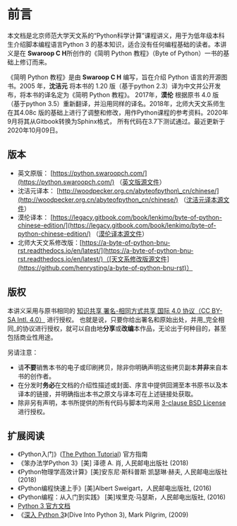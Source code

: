 # 前言

本文档是北京师范大学天文系的“Python科学计算”课程讲义，用于为低年级本科生介绍脚本编程语言Python 3 的基本知识，适合没有任何编程基础的读者。本讲义是在 **Swaroop C H**所创作的《简明 Python 教程》（Byte of Python）一书的基础上修订而来。

《简明 Python 教程》是由 **Swaroop C H** 编写，旨在介绍 Python 语言的开源图书。2005 年，**沈洁元** 将本书的 1.20 版（基于python 2.3）译为中文并公开发布，将本书的译名定为《简明 Python 教程》。 2017年，**漠伦** 根据原书 4.0 版（基于python 3.5）重新翻译，并沿用同样的译名。2018年，北师大天文系师生在其4.08c 版的基础上进行了调整和修改，用作Python课程的参考资料。2020年9月将其从Gitbook转换为Sphinx格式，
所有代码在3.7下测试通过。最近更新于2020年10月09日。

## 版本

* 英文原版： [https://python.swaroopch.com/](https://python.swaroopch.com/) （[英文版源文件](https://github.com/swaroopch/byte-of-python)）
* 沈洁元译本： [http://woodpecker.org.cn/abyteofpython\_cn/chinese/](http://woodpecker.org.cn/abyteofpython_cn/chinese/) （[沈洁元译本源文件](https://github.com/onion7878/A-Byte-of-Python-CN)）
* 漠伦译本： [https://legacy.gitbook.com/book/lenkimo/byte-of-python-chinese-edition/](https://legacy.gitbook.com/book/lenkimo/byte-of-python-chinese-edition/) （[漠伦译本源文件](https://github.com/LenKiMo/byte-of-python)）
* 北师大天文系修改版：[https://a-byte-of-python-bnu-rst.readthedocs.io/en/latest/](https://a-byte-of-python-bnu-rst.readthedocs.io/en/latest/)（[天文系修改版源文件](https://github.com/henrysting/a-byte-of-python-bnu-rst)）

## 版权

本讲义采用与原书相同的 [知识共享 署名-相同方式共享 国际 4.0 协议（CC BY-SA Intl. 4.0）](https://creativecommons.org/licenses/by-sa/4.0/deed.zh) 进行授权。 也就是说，只要你给出署名和原始出处，并用_完全相同_的协议进行授权，就可以自由地**分享**或**改编**本作品，无论出于何种目的，甚至包括商业性用途。

另请注意：

* 请**不要**销售本书的电子或印刷拷贝，除非你明确声明这些拷贝副本**并非**来自本书的创作者。
* 在分发时**务必**在文档的介绍性描述或封面、序言中提供回溯至本书原书以及本译本的链接，并明确指出本书之原文与译本可在上述链接处获取。
* 除非另有声明，本书所提供的所有代码与脚本均采用 [3-clause BSD License](http://www.opensource.org/licenses/bsd-license.php) 进行授权。

## 扩展阅读

* 《Python入门》\([The Python Tutorial](https://docs.python.org/3/tutorial/index.html)\) 官方指南
* 《笨办法学Python 3》\[美\] 泽德 A. 肖, 人民邮电出版社 \(2018\) 
* 《Python物理学高效计算》\[美\]安东尼·斯科普斯 凯瑟琳·赫夫, 人民邮电出版社 \(2018\) 
* 《Python编程快速上手》\[美\]Albert Sweigart，人民邮电出版社, \(2016\)
* 《Python编程：从入门到实践》 \[美\]埃里克·马瑟斯，人民邮电出版社, \(2016\)
*  [Python 3 官方文档](https://docs.python.org/zh-cn/3/index.html)
* 《[深入 Python 3](https://woodpecker.org.cn/diveintopython3/)》\(Dive Into Python 3\),  Mark Pilgrim, \(2009\)
<!-- 网页解谜游戏　[http://www.pythonchallenge.com/](http://www.pythonchallenge.com/) -->

